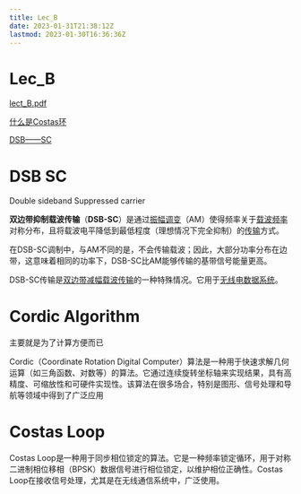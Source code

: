 ```yaml
---
title: Lec_B
date: 2023-01-31T21:38:12Z
lastmod: 2023-01-30T16:36:36Z
---
```


# Lec_B

[lect_B.pdf](assets/lect_B-20230124122252-6hnfq5z.pdf)

[什么是Costas环](https://zhuanlan.zhihu.com/p/114573224)

[DSB——SC](https://zh.wikipedia.org/zh-hans/%E5%8F%8C%E8%BE%B9%E5%B8%A6%E6%8A%91%E5%88%B6%E8%BD%BD%E6%B3%A2%E4%BC%A0%E8%BE%93)

# DSB SC

Double sideband Suppressed carrier

​**双边带抑制载波传输**​（​**DSB-SC**​）是通过[振幅调变](https://zh.wikipedia.org/wiki/%E6%8C%AF%E5%B9%85%E8%AA%BF%E8%AE%8A "振幅调变")（AM）使得频率关于[载波频率](https://zh.wikipedia.org/w/index.php?title=%E8%BD%BD%E6%B3%A2%E9%A2%91%E7%8E%87&action=edit&redlink=1)对称分布，且将载波电平降低到最低程度（理想情况下完全抑制）的[传输](https://zh.wikipedia.org/wiki/%E4%BC%A0%E8%BE%93 "传输")方式。

在DSB-SC调制中，与AM不同的是，不会传输载波；因此，大部分功率分布在边带，这意味着相同的功率下，DSB-SC比AM能够传输的基带信号能量更高。

DSB-SC传输是[双边带减幅载波传输](https://zh.wikipedia.org/w/index.php?title=%E5%8F%8C%E8%BE%B9%E5%B8%A6%E5%87%8F%E5%B9%85%E8%BD%BD%E6%B3%A2%E4%BC%A0%E8%BE%93&action=edit&redlink=1)的一种特殊情况。它用于[无线电数据系统](https://zh.wikipedia.org/wiki/%E6%97%A0%E7%BA%BF%E7%94%B5%E6%95%B0%E6%8D%AE%E5%B9%BF%E6%92%AD "无线电数据广播")。

# Cordic Algorithm

主要就是为了计算方便而已

Cordic（Coordinate Rotation Digital Computer）算法是一种用于快速求解几何运算（如三角函数、对数等）的算法。它通过连续旋转坐标轴来实现结果，具有高精度、可缩放性和可硬件实现性。该算法在很多场合，特别是图形、信号处理和导航等领域中得到了广泛应用

# Costas Loop

Costas Loop是一种用于同步相位锁定的算法。它是一种频率锁定循环，用于对称二进制相位移相（BPSK）数据信号进行相位锁定，以维护相位正确性。Costas Loop在接收信号处理，尤其是在无线通信系统中，广泛使用。

‍
